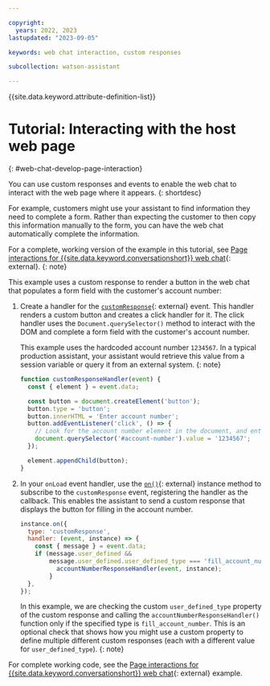 ```yaml
---

copyright:
  years: 2022, 2023
lastupdated: "2023-09-05"

keywords: web chat interaction, custom responses

subcollection: watson-assistant

---
```


{{site.data.keyword.attribute-definition-list}}

# Tutorial: Interacting with the host web page
{: #web-chat-develop-page-interaction}

You can use custom responses and events to enable the web chat to interact with the web page where it appears.
{: shortdesc}

For example, customers might use your assistant to find information they need to complete a form. Rather than expecting the customer to then copy this information manually to the form, you can have the web chat automatically complete the information.

For a complete, working version of the example in this tutorial, see [Page interactions for {{site.data.keyword.conversationshort}} web chat](https://github.com/watson-developer-cloud/assistant-toolkit/tree/master/integrations/webchat/examples/page-interaction){: external}.
{: note}

This example uses a custom response to render a button in the web chat that populates a form field with the customer's account number:

1. Create a handler for the [`customResponse`](https://web-chat.global.assistant.watson.cloud.ibm.com/docs.html?to=api-events#customresponse){: external} event. This handler renders a custom button and creates a click handler for it. The click handler uses the `Document.querySelector()` method to interact with the DOM and complete a form field with the customer's account number.

    This example uses the hardcoded account number `1234567`. In a typical production assistant, your assistant would retrieve this value from a session variable or query it from an external system.
    {: note}

    ```javascript
    function customResponseHandler(event) {
      const { element } = event.data;

      const button = document.createElement('button');
      button.type = 'button';
      button.innerHTML = 'Enter account number';
      button.addEventListener('click', () => {
        // Look for the account number element in the document, and enter the account number.
        document.querySelector('#account-number').value = '1234567';
      });

      element.appendChild(button);
    }
    ```

1. In your `onLoad` event handler, use the [`on()`](https://web-chat.global.assistant.watson.cloud.ibm.com/docs.html?to=api-instance-methods#on){: external} instance method to subscribe to the `customResponse` event, registering the handler as the callback. This enables the assistant to send a custom response that displays the button for filling in the account number.

    ```javascript
    instance.on({
      type: 'customResponse',
      handler: (event, instance) => {
        const { message } = event.data;
        if (message.user_defined && 
            message.user_defined.user_defined_type === 'fill_account_number') {
              accountNumberResponseHandler(event, instance);
            }
      },
    });
    ```

    In this example, we are checking the custom `user_defined_type` property of the custom response and calling the `accountNumberResponseHandler()` function only if the specified type is `fill_account_number`. This is an optional check that shows how you might use a custom property to define multiple different custom responses (each with a different value for `user_defined_type`).
    {: note}

For complete working code, see the [Page interactions for {{site.data.keyword.conversationshort}} web chat](https://github.com/watson-developer-cloud/assistant-toolkit/tree/master/integrations/webchat/examples/page-interaction){: external} example.

